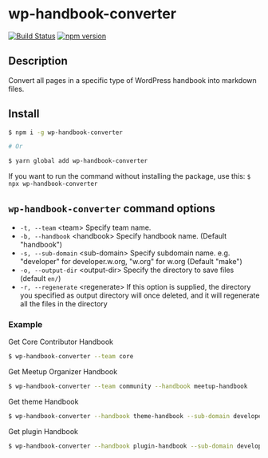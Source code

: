 # wp-handbook-converter

[![Build Status](https://travis-ci.com/mirucon/wp-handbook-converter.svg?branch=master)](https://travis-ci.com/mirucon/wp-handbook-converter) [![npm version](https://badge.fury.io/js/wp-handbook-converter.svg)](https://badge.fury.io/js/wp-handbook-converter)

## Description

Convert all pages in a specific type of WordPress handbook into markdown files.

## Install

```bash
$ npm i -g wp-handbook-converter

# Or

$ yarn global add wp-handbook-converter
```

If you want to run the command without installing the package, use this: `$ npx wp-handbook-converter`

## `wp-handbook-converter` command options

- `-t, --team` &lt;team&gt; Specify team name.
- `-b, --handbook` &lt;handbook&gt; Specify handbook name. (Default "handbook")
- `-s, --sub-domain` &lt;sub-domain&gt; Specify subdomain name. e.g. "developer" for developer.w.org, "w.org" for w.org (Default "make")
- `-o, --output-dir` &lt;output-dir&gt; Specify the directory to save files (default `en/`)
- `-r, --regenerate` &lt;regenerate&gt; If this option is supplied, the directory you specified as output directory will once deleted, and it will regenerate all the files in the directory

### Example

Get Core Contributor Handbook

```bash
$ wp-handbook-converter --team core
```

Get Meetup Organizer Handbook

```bash
$ wp-handbook-converter --team community --handbook meetup-handbook
```

Get theme Handbook

```bash
$ wp-handbook-converter --handbook theme-handbook --sub-domain developer
```

Get plugin Handbook

```bash
$ wp-handbook-converter --handbook plugin-handbook --sub-domain developer
```
